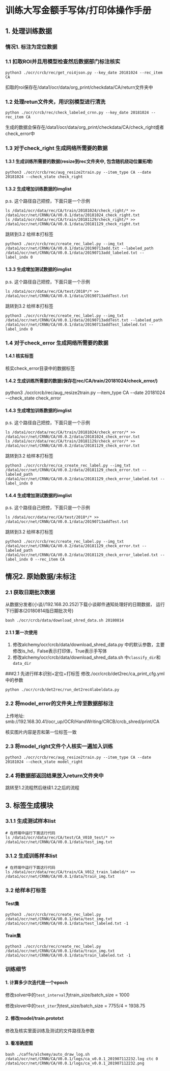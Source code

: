# 训练大写金额手写体/打印体操作手册

## 1. 处理训练数据

### 情况1. 标注为定位数据

### 1.1 扣取ROI并且用模型检查然后数据部门标注核实
```
python3 ./ocr/crcb/rec/get_roi4json.py --key_date 20181024 --rec_item CA
```
扣取的roi保存在/data1/ocr/data/org_print/checkdata/CA/return文件夹中

### 1.2 处理retun文件夹，用识别模型进行清洗
```
python ./ocr/crcb/rec/check_labeled_crnn.py --key_date 20181024 --rec_item CA
```
生成的数据会保存在/data1/ocr/data/org_print/checkdata/CA/check_right或者check_error中

### 1.3 对于check_right 生成网络所需要的数据

#### 1.3.1 生成训练所需要的数据(resize到rec文件夹中, 包含随机绕动位置拓增)
```
python3 ./ocr/crcb/rec/aug_resize2train.py --item_type CA --date 20181024 --check_state check_right
```

#### 1.3.2 生成增加训练数据的imglist
p.s. 这个路径自己把控，下面只是一个示例
```
ls /data1/ocr/data/rec/CA/train/20181024/check_right/* >> /data1/ocr/net/CRNN/CA/V0.0.1/data/20181024_check_right.txt
ls /data1/ocr/data/rec/CA/train/20181129/check_right/* >> /data1/ocr/net/CRNN/CA/V0.0.1/data/20181129_check_right.txt
```
跳转到3.2 给样本打标签
```
python3 ./ocr/crcb/rec/create_rec_label.py --img_txt /data1/ocr/net/CRNN/CA/V0.0.1/data/20190713add.txt --labeled_path /data1/ocr/net/CRNN/CA/V0.0.1/data/20190713add_labeled.txt --label_indx 0
```

#### 1.3.3 生成增加测试数据的imglist
p.s. 这个路径自己把控，下面只是一个示例
```
ls /data1/ocr/data/rec/CA/test/2018*/* >> /data1/ocr/net/CRNN/CA/V0.0.1/data/20190713addTest.txt
```
跳转到3.2 给样本打标签
```
python3 ./ocr/crcb/rec/create_rec_label.py --img_txt /data1/ocr/net/CRNN/CA/V0.0.1/data/20190713addTest.txt --labeled_path /data1/ocr/net/CRNN/CA/V0.0.1/data/20190713addTest_labeled.txt --label_indx 0
```


### 1.4 对于check_error 生成网络所需要的数据

#### 1.4.1 核实标签
核实check_error目录中的数据标签

#### 1.4.2 生成训练所需要的数据(保存在rec/CA/train/20181024/check_error/)
python3 ./ocr/crcb/rec/aug_resize2train.py --item_type CA --date 20181024 --check_state check_error

#### 1.4.3 生成增加训练数据的imglist
p.s. 这个路径自己把控，下面只是一个示例
```
ls /data1/ocr/data/rec/CA/train/20181024/check_error/* >> /data1/ocr/net/CRNN/CA/V0.0.2/data/20181024_check_error.txt
ls /data1/ocr/data/rec/CA/train/20181129/check_error/* >> /data1/ocr/net/CRNN/CA/V0.0.2/data/20181129_check_error.txt
```
跳转到3.2 给样本打标签
```
python3 ./ocr/crcb/rec/ca_create_rec_label.py --img_txt /data1/ocr/net/CRNN/CA/V0.0.2/data/20181129_check_error.txt --labeled_path /data1/ocr/net/CRNN/CA/V0.0.2/data/20181129_check_error_labeled.txt --label_indx 0
```

#### 1.4.4 生成增加测试数据的imglist
p.s. 这个路径自己把控，下面只是一个示例
```
ls /data1/ocr/data/rec/CA/test/2018*/* >> /data1/ocr/net/CRNN/CA/V0.0.1/data/20190713addTest.txt
```
跳转到3.2 给样本打标签
```
python3 ./ocr/crcb/rec/create_rec_label.py --img_txt /data1/ocr/net/CRNN/CA/V0.0.2/data/20181129_check_error.txt --labeled_path /data1/ocr/net/CRNN/CA/V0.0.2/data/20181129_check_error_labeled.txt --label_indx 0 --rec_item CA
```

## 情况2. 原始数据/未标注

### 2.1 获取日期批次数据
从数据分发者(小谈//192.168.20.252)下载小谈邮件通知处理好的日期数据， 运行下行脚本(20180814指日期批次号)
```
bash ./ocr/crcb/data/download_shred_data.sh 20180814
```
#### 2.1.1 第一次使用
1. 修改alchemy/ocr/crcb/data/download_shred_data.py 中的默认参数，主要修改is_hd，False表示打印体，True表示手写体
2. 修改alchemy/ocr/crcb/data/download_shred_data.sh 中`classify_dir`和`data_dir`

###2.1 先进行样本识别+定位+打标签
修改./ocr/crcb/det2rec/ca_print_cfg.yml中的参数
```
python ./ocr/crcb/det2rec/run_det2rec4labeldata.py
```

### 2.2 将model_error的文件夹上传至数据部标注
上传地址: smb://192.168.30.41/ocr_up/OCR/HandWriting/CRCB/crcb_shred/print/CA

核实图片内容是否和第一位标签一致

### 2.3 将model_right文件个人核实一遍加入训练
```
python3 ./ocr/crcb/rec/aug_resize2train.py --item_type CA --date 20181024 --check_state model_right
```
### 2.4  将数据部返回结果放入return文件夹中
跳转至1.2流程然后继续1.2之后的流程

## 3. 标签生成模块

### 3.1.1 生成测试样本list
```
# 在终端中运行下面这行代码
ls /data1/ocr/data/rec/CA/test/CA_V010_test/* >> /data1/ocr/net/CRNN/CA/V0.0.1/data/test_img.txt
```

### 3.1.2 生成训练样本list
```
# 在终端中运行下面这行代码
ls /data1/ocr/data/rec/CA/train/CA_V012_train_labeld/* >> /data1/ocr/net/CRNN/CA/V0.0.1/data/train_img.txt
```

### 3.2 给样本打标签

#### Test集
```
python3 ./ocr/crcb/rec/create_rec_label.py /data1/ocr/net/CRNN/CA/V0.0.1/data/test_img.txt /data1/ocr/net/CRNN/CA/V0.0.1/data/test_labeled.txt -1
```

#### Train集
```
python3 ./ocr/crcb/rec/create_rec_label.py /data1/ocr/net/CRNN/CA/V0.0.1/data/train_img.txt /data1/ocr/net/CRNN/CA/V0.0.1/data/train_labeled.txt -1
```

### 训练细节 

#### 1. 计算多少次迭代是一个epoch

修改solver中的`test_interval`为train_size/batch_size = 1000

修改slover中的`test_iter`为test_size/batch_size = 7755/4 = 1938.75

#### 2. 修改model/train.prototxt

修改及核实里面训练及测试的文件路径及参数

#### 3. 看准确度图
```
bash ./caffe/alchemy/auto_draw_log.sh /data1/ocr/net/CRNN/CA/V0.0.1/logs/ca_v0.0.1_201907112232.log ctc 0 /data1/ocr/net/CRNN/CA/V0.0.1/logs/ca_v0.0.1_201907112232.png
```
